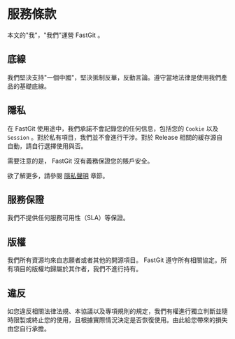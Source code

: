 # 服務條款

本文的"我"，"我們"運營 FastGit 。

## 底線

我們堅決支持"一個中國"，堅決抵制反華，反動言論。遵守當地法律是使用我們產品的基礎底線。

## 隱私

在 FastGit 使用途中，我們承諾不會記錄您的任何信息，包括您的 `Cookie` 以及 `Session` 。對於私有項目，我們並不會進行干涉。對於 Release 相關的緩存源自自動，請自行選擇使用與否。

需要注意的是， FastGit 沒有義務保證您的賬戶安全。

欲了解更多，請參閱 [隱私聲明](privacy.md) 章節。

## 服務保證

我們不提供任何服務可用性（SLA）等保證。

## 版權

我們所有資源均來自志願者或者其他的開源項目。 FastGit 遵守所有相關協定。所有項目的版權均歸屬於其作者，我們不進行持有。

## 違反

如您違反相關法律法規、本協議以及專項規則的規定，我們有權進行獨立判斷並隨時限製或終止您的使用，且根據實際情況決定是否恢復使用。由此給您帶來的損失由您自行承擔。
